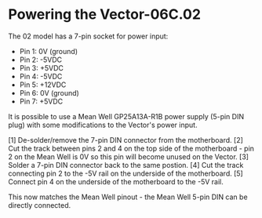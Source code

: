 # Powering the Vector-06C.02
The 02 model has a 7-pin socket for power input:
- Pin 1: 0V (ground)
- Pin 2: -5VDC
- Pin 3: +5VDC
- Pin 4: -5VDC
- Pin 5: +12VDC
- Pin 6: 0V (ground)
- Pin 7: +5VDC

It is possible to use a Mean Well GP25A13A-R1B power supply (5-pin DIN plug) with some modifications to the Vector's power input.<br>

[1] De-solder/remove the 7-pin DIN connector from the motherboard.
[2] Cut the track between pins 2 and 4 on the top side of the motherboard - pin 2 on the Mean Well is 0V so this pin will become unused on the Vector.
[3] Solder a 7-pin DIN connector back to the same postion.
[4] Cut the track connecting pin 2 to the -5V rail on the underside of the motherboard.
[5] Connect pin 4 on the underside of the motherboard to the -5V rail.

This now matches the Mean Well pinout - the Mean Well 5-pin DIN can be directly connected.

